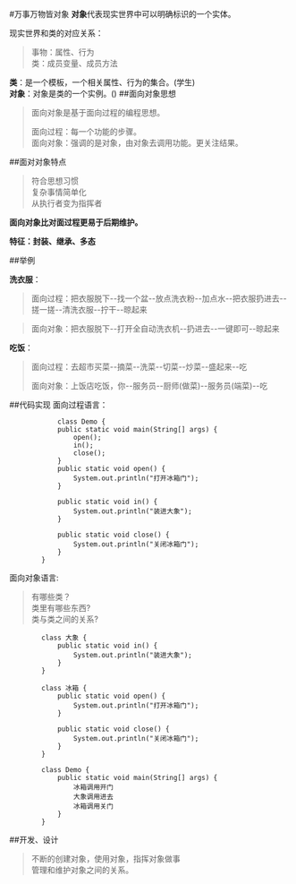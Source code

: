 #万事万物皆对象
**对象**代表现实世界中可以明确标识的一个实体。
  
现实世界和类的对应关系：
> 事物：属性、行为  
> 类：成员变量、成员方法    

**类**：是一个模板，一个相关属性、行为的集合。(学生)  
**对象**：对象是类的一个实例。()
##面向对象思想

> 面向对象是基于面向过程的编程思想。<br>
> 
> 面向过程：每一个功能的步骤。<br>
> 面向对象：强调的是对象，由对象去调用功能。更关注结果。

##面对对象特点
> 符合思想习惯<br>
> 复杂事情简单化<br/>
> 从执行者变为指挥者<br>

**面向对象比对面过程更易于后期维护。**

**特征：封装、继承、多态**

##举例

**洗衣服**：

> 面向过程：把衣服脱下--找一个盆--放点洗衣粉--加点水--把衣服扔进去--搓一搓--清洗衣服--拧干--晾起来

> 面向对象：把衣服脱下--打开全自动洗衣机--扔进去--一键即可--晾起来

**吃饭**：

> 面向过程：去超市买菜--摘菜--洗菜--切菜--炒菜--盛起来--吃
> 
> 面向对象：上饭店吃饭，你--服务员--厨师(做菜)--服务员(端菜)--吃

##代码实现
面向过程语言：  

				class Demo {
				public static void main(String[] args) {
					open();
					in();
					close();
				}
				public static void open() {
					System.out.println("打开冰箱门");
				}
				
				public static void in() {
					System.out.println("装进大象");
				}
				
				public static void close() {
					System.out.println("关闭冰箱门");
				}
			}
面向对象语言:
> 有哪些类？<br>
> 类里有哪些东西?<br>
> 类与类之间的关系?

    		class 大象 {
				public static void in() {
					System.out.println("装进大象");
				}
			}
			
			class 冰箱 {
				public static void open() {
					System.out.println("打开冰箱门");
				}
				
				public static void close() {
					System.out.println("关闭冰箱门");
				}
			}
			
			class Demo {
				public static void main(String[] args) {
					冰箱调用开门
					大象调用进去
					冰箱调用关门
				}
			}
##开发、设计
> 不断的创建对象，使用对象，指挥对象做事  
> 管理和维护对象之间的关系。


